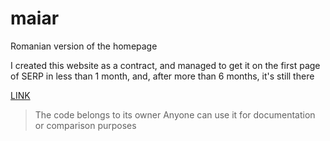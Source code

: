 # maiar
Romanian version of the homepage

I created this website as a contract, 
and managed to get it on the first page of SERP 
in less than 1 month, and, after more than 6 months,
it's still there

[LINK](https://maiar.ro)

> The code belongs to its owner
> Anyone can use it for documentation or comparison purposes
